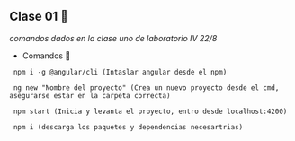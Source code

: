 
## Clase 01 🎁
_comandos dados en la clase uno de laboratorio IV 22/8_
* Comandos 📢
```
 npm i -g @angular/cli (Intaslar angular desde el npm)
```
```
 ng new "Nombre del proyecto" (Crea un nuevo proyecto desde el cmd, asegurarse estar en la carpeta correcta)
```
```
 npm start (Inicia y levanta el proyecto, entro desde localhost:4200) 
```
```
 npm i (descarga los paquetes y dependencias necesartrias)
```
